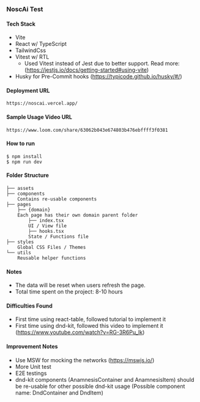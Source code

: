 ### NoscAi Test

#### Tech Stack
- Vite
- React w/ TypeScript
- TailwindCss
- Vitest w/ RTL
  - Used Vitest instead of Jest due to better support. Read more: (https://jestjs.io/docs/getting-started#using-vite)
- Husky for Pre-Commit hooks (https://typicode.github.io/husky/#/)

#### Deployment URL
```
https://noscai.vercel.app/
```

#### Sample Usage Video URL
```
https://www.loom.com/share/63062b043e674803b476ebffff3f0381
```

#### How to run
    $ npm install
    $ npm run dev

#### Folder Structure
```
├── assets
├── components
    Contains re-usable components
├── pages
    ├── {domain}
    Each page has their own domain parent folder
        ├── index.tsx
        UI / View file
        ├── hooks.tsx
        State / Functions file
├── styles
    Global CSS Files / Themes
└── utils
    Reusable helper functions
```

#### Notes
- The data will be reset when users refresh the page.
- Total time spent on the project: 8-10 hours

#### Difficulties Found
- First time using react-table, followed tutorial to implement it
- First time using dnd-kit, followed this video to implement it (https://www.youtube.com/watch?v=RG-3R6Pu_Ik)

#### Improvement Notes
- Use MSW for mocking the networks (https://mswjs.io/)
- More Unit test
- E2E testings
- dnd-kit components (AnamnesisContainer and AnamnesisItem) should be re-usable for other possible dnd-kit usage (Possible component name: DndContainer and DndItem)
